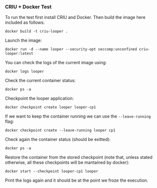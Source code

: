 ### CRIU + Docker Test

To run the test first install CRIU and Docker. Then build the image here included as follows:
```
docker build -t criu-looper .
```

Launch the image:
```
docker run -d --name looper --security-opt seccomp:unconfined criu-looper:latest
```

You can check the logs of the current image using:
```
docker logs looper
```

Check the current container status:
```
docker ps -a
```

Checkpoint the looper application:
```
docker checkpoint create looper looper-cp1
```

If we want to keep the container running we can use the ``--leave-running`` flag:
```
docker checkpoint create --leave-running looper cp1
```

Check again the container status (should be exitted):
```
docker ps -a
```

Restore the container from the stored checkpoint (note that, unless stated otherwise, all these checkpoints will be mantained by docker):
```
docker start --checkpoint looper-cp1 looper
```

Print the logs again and it should be at the point we froze the execution.
